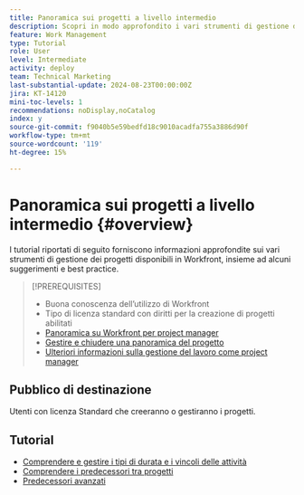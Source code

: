 ```yaml
---
title: Panoramica sui progetti a livello intermedio
description: Scopri in modo approfondito i vari strumenti di gestione dei progetti disponibili in Workfront, insieme ad alcuni suggerimenti e best practice per i professionisti.
feature: Work Management
type: Tutorial
role: User
level: Intermediate
activity: deploy
team: Technical Marketing
last-substantial-update: 2024-08-23T00:00:00Z
jira: KT-14120
mini-toc-levels: 1
recommendations: noDisplay,noCatalog
index: y
source-git-commit: f9040b5e59bedfd18c9010acadfa755a3886d90f
workflow-type: tm+mt
source-wordcount: '119'
ht-degree: 15%

---
```



# Panoramica sui progetti a livello intermedio {#overview}

I tutorial riportati di seguito forniscono informazioni approfondite sui vari strumenti di gestione dei progetti disponibili in Workfront, insieme ad alcuni suggerimenti e best practice.

>[!PREREQUISITES]
>
>* Buona conoscenza dell’utilizzo di Workfront
>* Tipo di licenza standard con diritti per la creazione di progetti abilitati
>* [Panoramica su Workfront per project manager](https://experienceleague.adobe.com/?recommended=Workfront-U-1-2022.1.planners)
>* [Gestire e chiudere una panoramica del progetto](https://experienceleague.adobe.com/?recommended=Workfront-U-1-2022.2.planners)
>* [Ulteriori informazioni sulla gestione del lavoro come project manager ](https://experienceleague.adobe.com/?recommended=Workfront-U-1-2022.3.planners)

## Pubblico di destinazione

Utenti con licenza Standard che creeranno o gestiranno i progetti.

## Tutorial

* [Comprendere e gestire i tipi di durata e i vincoli delle attività](understand-and-manage-duration-types-and-task-constraints.md)
* [Comprendere i predecessori tra progetti](understand-cross-project-predecessors.md)
* [Predecessori avanzati](advanced-predecessors.md)
